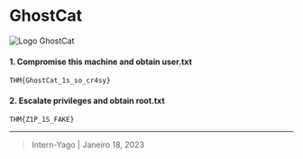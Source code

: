 # GhostCat
![Logo GhostCat](https://i.imgur.com/fR0jVuM.png)

#### 1. Compromise this machine and obtain user.txt

```
THM{GhostCat_1s_so_cr4sy}
```

#### 2. Escalate privileges and obtain root.txt

```
THM{Z1P_1S_FAKE}
```


---
> Intern-Yago | Janeiro 18, 2023

